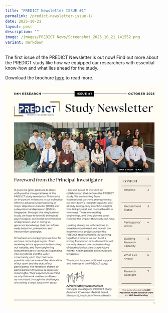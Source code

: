 ```yaml
---
title: "PREDICT Newsletter ISSUE #1"
permalink: /predict-newsletter-issue-1/
date: 2025-10-21
layout: post
description: ""
image: /images/PREDICT News/Screenshot_2025_10_21_141552.png
variant: markdown
---
```

The first issue of the PREDICT Newsletter is out now! Find out more about the PREDICT study like how we equipped our researchers with essential know-how and what lies ahead for the study. 

<p>Download the brochure <a href="/files/PREDICT_Newsletter_Issue_1.pdf" rel="noopener nofollow" target="_blank">here</a> to read more.</p>

![](/images/PREDICT%20News/Newsletter1.jpg)